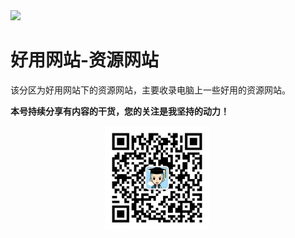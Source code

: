 <img src="./docs/好用网站/3.2资源网站/assets/uGcN5XEZzoc.jpg">

# 好用网站-资源网站

该分区为好用网站下的资源网站，主要收录电脑上一些好用的资源网站。

**本号持续分享有内容的干货，您的关注是我坚持的动力！**

<img src="./_assets/clip_image002.jpg" style="width:33%;margin-left:30%" />